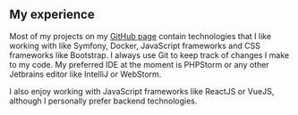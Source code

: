 ## My experience

Most of my projects on my [GitHub page](https://github.com/survivorbat "My GitHub profile") contain technologies
that I like working with like Symfony, Docker, JavaScript frameworks and CSS frameworks like 
Bootstrap. I always use Git to keep track of changes I make to my code. My preferred
IDE at the moment is PHPStorm or any other Jetbrains editor like IntelliJ or WebStorm.

I also enjoy working with JavaScript frameworks like ReactJS or VueJS, although I personally
prefer backend technologies.
